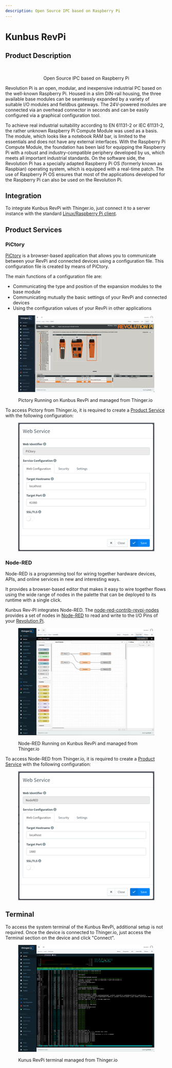 ```yaml
---
description: Open Source IPC based on Raspberry Pi
---
```


# Kunbus RevPi

## Product Description

<div align="center"><figure><img src="../../../.gitbook/assets/RevPi-Connect-SE-0000.png" alt=""><figcaption><p>Open Source IPC based on Raspberry Pi</p></figcaption></figure></div>

Revolution Pi is an open, modular, and inexpensive industrial PC based on the well-known Raspberry Pi. Housed in a slim DIN-rail housing, the three available base modules can be seamlessly expanded by a variety of suitable I/O modules and fieldbus gateways. The 24V-powered modules are connected via an overhead connector in seconds and can be easily configured via a graphical configuration tool.

To achieve real industrial suitability according to EN 61131-2 or IEC 61131-2, the rather unknown Raspberry Pi Compute Module was used as a basis. The module, which looks like a notebook RAM bar, is limited to the essentials and does not have any external interfaces. With the Raspberry Pi Compute Module, the foundation has been laid for equipping the Raspberry Pi with a robust and industry-compatible periphery developed by us, which meets all important industrial standards. On the software side, the Revolution Pi has a specially adapted Raspberry Pi OS (formerly known as Raspbian) operating system, which is equipped with a real-time patch. The use of Raspberry Pi OS ensures that most of the applications developed for the Raspberry Pi can also be used on the Revolution Pi.

## Integration

To integrate Kunbus RevPi with Thinger.io, just connect it to a server instance with the standard [Linux/Raspberry Pi client](../../../linux.md).

## Product Services

### PiCtory

[PiCtory](https://revolutionpi.com/tutorials/what-is-pictory/) is a browser-based application that allows you to communicate between your RevPi and connected devices using a configuration file. This configuration file is created by means of PiCtory.

The main functions of a configuration file are:

* Communicating the type and position of the expansion modules to the base module
* Communicating mutually the basic settings of your RevPi and connected devices
* Using the configuration values of your RevPi in other applications

<figure><img src="../../../.gitbook/assets/image (54) (1).png" alt=""><figcaption><p>Pictory Running on Kunbus RevPi and managed from Thinger.io</p></figcaption></figure>

To access Pictory from Thinger.io, it is required to create a [Product Service](kunbus-revpi.md#product-services) with the following configuration:

<figure><img src="../../../.gitbook/assets/image (37) (1).png" alt="" width="563"><figcaption></figcaption></figure>

### Node-RED

Node-RED is a programming tool for wiring together hardware devices, APIs, and online services in new and interesting ways.

It provides a browser-based editor that makes it easy to wire together flows using the wide range of nodes in the palette that can be deployed to its runtime with a single click.

Kunbus Rev-PI integrates Node-RED. The [node-red-contrib-revpi-nodes](https://flows.nodered.org/node/node-red-contrib-revpi-nodes) provides a set of nodes in [Node-RED](https://nodered.org/) to read and write to the I/O Pins of your [Revolution Pi](https://revolution.kunbus.de/).

<figure><img src="../../../.gitbook/assets/image (65) (1).png" alt=""><figcaption><p>Node-RED Running on Kunbus RevPi and managed from Thinger.io</p></figcaption></figure>

To access Node-RED from Thinger.io, it is required to create a [Product Service](kunbus-revpi.md#product-services) with the following configuration:

<figure><img src="../../../.gitbook/assets/image (25) (1).png" alt="" width="563"><figcaption></figcaption></figure>

## Terminal

To access the system terminal of the Kunbus RevPi, additional setup is not required. Once the device is connected to Thinger.io, just access the Terminal section on the device and click "Connect".

<figure><img src="../../../.gitbook/assets/image (34) (1).png" alt=""><figcaption><p>Kunus RevPi terminal managed from Thinger.io</p></figcaption></figure>

